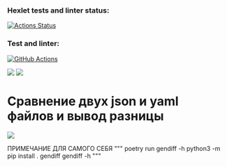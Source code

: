 ### Hexlet tests and linter status:
[![Actions Status](https://github.com/SanichMakakich/python-project-50/workflows/hexlet-check/badge.svg)](https://github.com/SanichMakakich/python-project-50/actions)
### Test and linter:
[![GitHub Actions](https://github.com/SanichMakakich/python-project-50/actions/workflows/main.yml/badge.svg)](https://github.com/SanichMakakich/python-project-50/actions/workflows/main.yml)

<a href="https://codeclimate.com/github/SanichMakakich/python-project-50/maintainability"><img src="https://api.codeclimate.com/v1/badges/5b982efa6ef170732970/maintainability" /></a>
<a href="https://codeclimate.com/github/SanichMakakich/python-project-50/test_coverage"><img src="https://api.codeclimate.com/v1/badges/5b982efa6ef170732970/test_coverage" /></a>

# Сравнение двух json и yaml файлов и вывод разницы

<a href="https://asciinema.org/a/ZZXh4KAW3Lv6u0eUTpneYLaIU" target="_blank"><img src="https://asciinema.org/a/ZZXh4KAW3Lv6u0eUTpneYLaIU.svg" /></a>





ПРИМЕЧАНИЕ ДЛЯ САМОГО СЕБЯ
    """
    poetry run gendiff -h
    python3 -m pip install . gendiff
    gendiff -h 
    """
